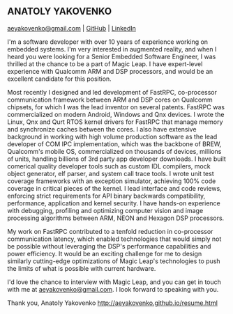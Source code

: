 ANATOLY YAKOVENKO
-----------------

aeyakovenko@gmail.com   |   [GitHub](https://github.com/aeyakovenko)   |   [LinkedIn](https://www.linkedin.com/profile/view?id=312504086)

I'm a software developer with over 10 years of experience working on embedded systems. I'm very interested in augmented reality, and when I heard you were looking for a Senior Embedded Software Engineer, I was thrilled at the chance to be a part of Magic Leap. I have expert-level experience with Qualcomm ARM and DSP processors, and would be an excellent candidate for this position.

Most recently I designed and led development of FastRPC, co-processor communication framework between ARM and DSP cores on Qualcomm chipsets, for which I was the lead inventor on several patents. FastRPC was commercialized on modern Android, Windows and Qnx devices. I wrote the Linux, Qnx and Qurt RTOS kernel drivers for FastRPC that manage memory and synchronize caches between the cores.  I also have extensive background in working with high volume production software as the lead developer of COM IPC implementation, which was the backbone of BREW, Qualcomm's mobile OS, commercialized on thousands of devices, millions of units, handling billions of 3rd party app developer downloads. I have built comerical quality developer tools such as custom IDL compilers, mock object generator, elf parser, and system call trace tools. I wrote unit test coverage frameworks with an exception simulator, achieving 100% code coverage in critical pieces of the kernel. I lead interface and code reviews, enforcing strict requirements for API binary backwards compatibility, performance, application and kernel security. I have hands-on experience with debugging, profiling and optimizing computer vision and image processing algorithms between ARM, NEON and Hexagon DSP processors.

My work on FastRPC contributed to a tenfold reduction in co-processor communication latency, which enabled technologies that would simply not be possible without leveraging the DSP's performance capabilities and power efficiency. It would be an exciting challenge for me to design similarly cutting-edge optimizations of Magic Leap's technologies to push the limits of what is possible with current hardware.
 
I'd love the chance to interview with Magic Leap, and you can get in touch with me at aeyakovenko@gmail.com. I look forward to speaking with you.

Thank you,
Anatoly Yakovenko
http://aeyakovenko.github.io/resume.html

